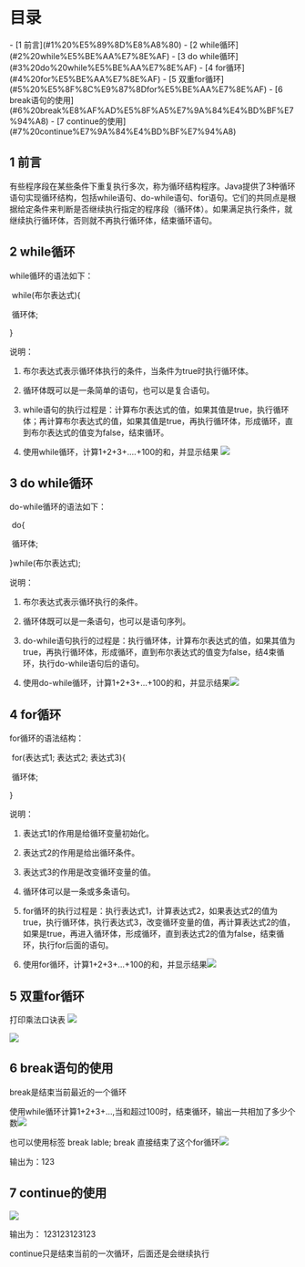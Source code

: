 <h1>目录</h1>
- [1 前言](#1%20%E5%89%8D%E8%A8%80)
- [2 while循环](#2%20while%E5%BE%AA%E7%8E%AF)
- [3 do while循环](#3%20do%20while%E5%BE%AA%E7%8E%AF)
- [4 for循环](#4%20for%E5%BE%AA%E7%8E%AF)
- [5 双重for循环](#5%20%E5%8F%8C%E9%87%8Dfor%E5%BE%AA%E7%8E%AF)
- [6 break语句的使用](#6%20break%E8%AF%AD%E5%8F%A5%E7%9A%84%E4%BD%BF%E7%94%A8)
- [7 continue的使用](#7%20continue%E7%9A%84%E4%BD%BF%E7%94%A8)

## 1 前言

有些程序段在某些条件下重复执行多次，称为循环结构程序。Java提供了3种循环语句实现循环结构，包括while语句、do-while语句、for语句。它们的共同点是根据给定条件来判断是否继续执行指定的程序段（循环体）。如果满足执行条件，就继续执行循环体，否则就不再执行循环体，结束循环语句。
## 2 while循环

while循环的语法如下：

​ while(布尔表达式){

​ 循环体;

}

说明：

1. 布尔表达式表示循环体执行的条件，当条件为true时执行循环体。

2. 循环体既可以是一条简单的语句，也可以是复合语句。

3. while语句的执行过程是：计算布尔表达式的值，如果其值是true，执行循环体；再计算布尔表达式的值，如果其值是true，再执行循环体，形成循环，直到布尔表达式的值变为false，结束循环。

4. 使用while循环，计算1+2+3+....+100的和，并显示结果 ![](https://image-for.oss-cn-guangzhou.aliyuncs.com/for-obsidian/Java_Study/2_%E5%AD%A6%E4%B9%A0%E7%AC%94%E8%AE%B0/1_Java%E8%AF%AD%E8%A8%80%E6%A0%B8%E5%BF%83/1_Java%E5%9F%BA%E7%A1%80/1_Java%E5%A4%8D%E4%B9%A0%E7%AC%94%E8%AE%B0/image-20240202000417225.png)

## 3 do while循环

do-while循环的语法如下：

​ do{

​ 循环体;

}while(布尔表达式);

说明：

1. 布尔表达式表示循环执行的条件。

2. 循环体既可以是一条语句，也可以是语句序列。

3. do-while语句执行的过程是：执行循环体，计算布尔表达式的值，如果其值为true，再执行循环体，形成循环，直到布尔表达式的值变为false，结4束循环，执行do-while语句后的语句。

4. 使用do-while循环，计算1+2+3+...+100的和，并显示结果![](https://image-for.oss-cn-guangzhou.aliyuncs.com/for-obsidian/Java_Study/2_%E5%AD%A6%E4%B9%A0%E7%AC%94%E8%AE%B0/1_Java%E8%AF%AD%E8%A8%80%E6%A0%B8%E5%BF%83/1_Java%E5%9F%BA%E7%A1%80/1_Java%E5%A4%8D%E4%B9%A0%E7%AC%94%E8%AE%B0/image-20240202000439499.png)


## 4 for循环

for循环的语法结构：

​ for(表达式1; 表达式2; 表达式3){

​ 循环体;

}

说明：

1. 表达式1的作用是给循环变量初始化。

2. 表达式2的作用是给出循环条件。

3. 表达式3的作用是改变循环变量的值。

4. 循环体可以是一条或多条语句。

5. for循环的执行过程是：执行表达式1，计算表达式2，如果表达式2的值为true，执行循环体，执行表达式3，改变循环变量的值，再计算表达式2的值，如果是true，再进入循环体，形成循环，直到表达式2的值为false，结束循环，执行for后面的语句。

6. 使用for循环，计算1+2+3+...+100的和，并显示结果![](https://image-for.oss-cn-guangzhou.aliyuncs.com/for-obsidian/Java_Study/2_%E5%AD%A6%E4%B9%A0%E7%AC%94%E8%AE%B0/1_Java%E8%AF%AD%E8%A8%80%E6%A0%B8%E5%BF%83/1_Java%E5%9F%BA%E7%A1%80/1_Java%E5%A4%8D%E4%B9%A0%E7%AC%94%E8%AE%B0/image-20240202001540267.png)


## 5 双重for循环

打印乘法口诀表
![](https://image-for.oss-cn-guangzhou.aliyuncs.com/for-obsidian/Java_Study/2_%E5%AD%A6%E4%B9%A0%E7%AC%94%E8%AE%B0/1_Java%E8%AF%AD%E8%A8%80%E6%A0%B8%E5%BF%83/1_Java%E5%9F%BA%E7%A1%80/1_Java%E5%A4%8D%E4%B9%A0%E7%AC%94%E8%AE%B0/image-20240202001555280.png)


![](https://image-for.oss-cn-guangzhou.aliyuncs.com/for-obsidian/Java_Study/2_%E5%AD%A6%E4%B9%A0%E7%AC%94%E8%AE%B0/1_Java%E8%AF%AD%E8%A8%80%E6%A0%B8%E5%BF%83/1_Java%E5%9F%BA%E7%A1%80/1_Java%E5%A4%8D%E4%B9%A0%E7%AC%94%E8%AE%B0/image-20240202001600241.png)



## 6 break语句的使用 
break是结束当前最近的一个循环

使用while循环计算1+2+3+...,当和超过100时，结束循环，输出一共相加了多少个数![](https://image-for.oss-cn-guangzhou.aliyuncs.com/for-obsidian/Java_Study/2_%E5%AD%A6%E4%B9%A0%E7%AC%94%E8%AE%B0/1_Java%E8%AF%AD%E8%A8%80%E6%A0%B8%E5%BF%83/1_Java%E5%9F%BA%E7%A1%80/1_Java%E5%A4%8D%E4%B9%A0%E7%AC%94%E8%AE%B0/image-20240202001626799.png)

也可以使用标签 break lable; break 直接结束了这个for循环![](https://image-for.oss-cn-guangzhou.aliyuncs.com/for-obsidian/Java_Study/2_%E5%AD%A6%E4%B9%A0%E7%AC%94%E8%AE%B0/1_Java%E8%AF%AD%E8%A8%80%E6%A0%B8%E5%BF%83/1_Java%E5%9F%BA%E7%A1%80/1_Java%E5%A4%8D%E4%B9%A0%E7%AC%94%E8%AE%B0/image-20240202001634105.png)


输出为：123

## 7 continue的使用
 
![](https://image-for.oss-cn-guangzhou.aliyuncs.com/for-obsidian/Java_Study/2_%E5%AD%A6%E4%B9%A0%E7%AC%94%E8%AE%B0/1_Java%E8%AF%AD%E8%A8%80%E6%A0%B8%E5%BF%83/1_Java%E5%9F%BA%E7%A1%80/1_Java%E5%A4%8D%E4%B9%A0%E7%AC%94%E8%AE%B0/image-20240202001652063.png)


输出为： 123123123123

continue只是结束当前的一次循环，后面还是会继续执行
